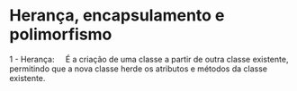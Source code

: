 # Herança, encapsulamento e polimorfismo

1 - Herança:
&nbsp;&nbsp;&nbsp;&nbsp;É a criação de uma classe a partir de outra classe existente, permitindo que a nova classe herde os atributos e métodos da classe existente.
